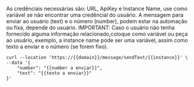 As credênciais necessárias são: URL, ApiKey e Instance Name, use como variável se não encontrar uma credêncial do usuário.
A mensagem para enviar ao usuário (text) e o número (number), podem estar na automação ou fixa, depende do usuário.
IMPORTANT: Caso o usuário não tenha fornecido alguma informação relacionado,coloque como variável ou peça ao usuário, exemplo, a instance name pode ser uma variável, assim como texto a enviar e o número (se forem fixo).

```curl
curl --location 'https://{{domain}}/message/sendText/{{instance}}' \
--data '{
    "number": "{{number a enviar}}",
    "text": "{{texto a enviar}}"
}'
```
